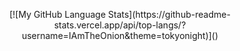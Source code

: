 <p align="center">
[![My GitHub Language Stats](https://github-readme-stats.vercel.app/api/top-langs/?username=IAmTheOnion&theme=tokyonight)]()
</p>
